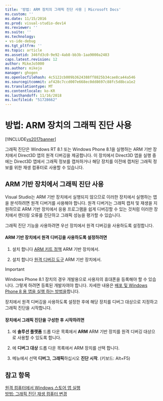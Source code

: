 ```yaml
---
title: '방법: ARM 장치의 그래픽 진단 사용 | Microsoft Docs'
ms.custom: ''
ms.date: 11/15/2016
ms.prod: visual-studio-dev14
ms.reviewer: ''
ms.suite: ''
ms.technology:
- vs-ide-debug
ms.tgt_pltfrm: ''
ms.topic: article
ms.assetid: 346fd3c0-9e92-4ab8-bb3b-1aa9000a2483
caps.latest.revision: 12
author: MikeJo5000
ms.author: mikejo
manager: ghogen
ms.openlocfilehash: 4c5122cb009b3624388ff8825b34cae8ca44a546
ms.sourcegitcommit: af428c7ccd007e668ec0dd8697c88fc5d8bca1e2
ms.translationtype: MT
ms.contentlocale: ko-KR
ms.lasthandoff: 11/16/2018
ms.locfileid: "51728662"
---
```

# <a name="how-to-use-graphics-diagnostics-with-an-arm-device"></a>방법: ARM 장치의 그래픽 진단 사용
[!INCLUDE[vs2017banner](../includes/vs2017banner.md)]

그래픽 진단은 Windows RT 8.1 또는 Windows Phone 8.1을 실행하는 ARM 기반 장치에서 Direct3D 앱의 원격 디버깅을 제공합니다. 이 장치에서 Direct3D 앱을 실행 중에는 Direct3D 앱에서 그래픽 정보를 캡처하거나 해당 장치를 이전에 캡처된 그래픽 정보를 위한 재생 컴퓨터로 사용할 수 있습니다.  
  
## <a name="using-graphics-diagnostics-with-an-arm-based-device"></a>ARM 기반 장치에서 그래픽 진단 사용  
 Visual Studio는 ARM 기반 장치에서 실행되지 않으므로 이러한 장치에서 실행하는 앱을 분석하려면 원격 디버거를 사용해야 합니다. 원격 디버거는 그래픽 캡처 및 재생을 지원하므로 ARM 기반 장치에서 응용 프로그램을 쉽게 디버깅할 수 있는 것처럼 이러한 장치에서 렌더링 오류를 진단하고 그래픽 성능을 평가할 수 있습니다.  
  
 그래픽 진단 기능을 사용하려면 우선 장치에서 원격 디버깅을 사용하도록 설정합니다.  
  
#### <a name="to-enable-remote-debugging-on-your-arm-based-device"></a>ARM 기반 장치에서 원격 디버깅을 사용하도록 설정하려면  
  
1.  설치 합니다 [ARM 키트 정책](http://msdn.microsoft.com/windows/desktop/dn469188) ARM 기반 장치에서.  
  
2.  설치 합니다 [원격 디버깅 도구](http://go.microsoft.com/fwlink/?LinkId=393086) ARM 기반 장치에서.  
  
> [!IMPORTANT]
>  Windows Phone 8.1 장치의 경우 개발용으로 사용자의 휴대폰을 등록해야 할 수 있습니다. 그렇게 하려면 등록된 개발자여야 합니다. 자세한 내용은 [배포 및 Windows Phone 8 용 앱을 실행 하는 방법을](http://msdn.microsoft.com/library/windowsphone/develop/ff402565.aspx)합니다.  
  
 장치에서 원격 디버깅을 사용하도록 설정한 후에 해당 장치를 디버그 대상으로 지정하고 그래픽 진단을 시작합니다.  
  
#### <a name="to-configure-and-start-graphics-diagnostics-on-your-device"></a>장치에서 그래픽 진단을 구성한 후 시작하려면  
  
1.  에 **솔루션 플랫폼** 드롭 다운 목록에서 **ARM** ARM 기반 장치를 원격 디버깅 대상으로 사용할 수 있도록 합니다.  
  
2.  에 **디버그 대상** 드롭 다운 목록에서 ARM 장치를 선택 합니다.  
  
3.  메뉴에서 선택 **디버그**, **그래픽**하십시오 **진단 시작**. (키보드: Alt+F5)  
  
## <a name="see-also"></a>참고 항목  
 [원격 컴퓨터에서 Windows 스토어 앱 실행](../debugger/run-windows-store-apps-on-a-remote-machine.md)   
 [방법: 그래픽 진단 재생 컴퓨터 변경](../debugger/how-to-change-the-graphics-diagnostics-playback-machine.md)



